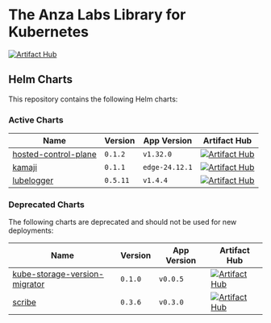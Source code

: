 # The Anza Labs Library for Kubernetes

[![Artifact Hub](https://img.shields.io/endpoint?url=https://artifacthub.io/badge/repository/anza-labs)](https://artifacthub.io/packages/search?repo=anza-labs)

## Helm Charts

This repository contains the following Helm charts:

### Active Charts

| Name | Version | App Version | Artifact Hub |
|------|---------|-------------|--------------|
| [hosted-control-plane](anza-labs/hosted-control-plane) | `0.1.2` | `v1.32.0` | [![Artifact Hub](https://img.shields.io/static/v1?label=ArtifactHub&message=View&color=informational)](https://artifacthub.io/packages/helm/anza-labs/hosted-control-plane) |
| [kamaji](anza-labs/kamaji) | `0.1.1` | `edge-24.12.1` | [![Artifact Hub](https://img.shields.io/static/v1?label=ArtifactHub&message=View&color=informational)](https://artifacthub.io/packages/helm/anza-labs/kamaji) |
| [lubelogger](anza-labs/lubelogger) | `0.5.11` | `v1.4.4` | [![Artifact Hub](https://img.shields.io/static/v1?label=ArtifactHub&message=View&color=informational)](https://artifacthub.io/packages/helm/anza-labs/lubelogger) |

### Deprecated Charts

The following charts are deprecated and should not be used for new deployments:

| Name | Version | App Version | Artifact Hub |
|------|---------|-------------|--------------|
| [kube-storage-version-migrator](anza-labs/kube-storage-version-migrator) | `0.1.0` | `v0.0.5` | [![Artifact Hub](https://img.shields.io/static/v1?label=ArtifactHub&message=View&color=critical)](https://artifacthub.io/packages/helm/anza-labs/kube-storage-version-migrator) |
| [scribe](anza-labs/scribe) | `0.3.6` | `v0.3.0` | [![Artifact Hub](https://img.shields.io/static/v1?label=ArtifactHub&message=View&color=critical)](https://artifacthub.io/packages/helm/anza-labs/scribe) |
